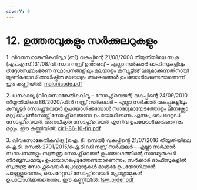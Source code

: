 ```yaml
---
coverY: 0
---
```


# 12. ഉത്തരവുകളും സര്‍ക്കുലറുകളും

1\. വിവരസാങ്കേതികവിദ്യാ (ബി) വകുപ്പിന്റെ 21/08/2008 തീയ്യതിയിലെ സ.ഉ.(എം.എസ്.)31/08/വി.സ.വ നമ്പ്ര് ഉത്തരവു് – എല്ലാ സര്‍ക്കാര്‍ ഓഫീസുകളിലും തദ്ദേശസ്വയംഭരണ സ്ഥാപനങ്ങളിലും മലയാളം കമ്പ്യൂട്ടിങ് ലഭ്യമാക്കുന്നതിനായി യൂണിക്കോഡ് അധിഷ്ഠിത മലയാളം അക്ഷരങ്ങള്‍ ഉപയോഗിക്കേണ്ടതാണെന്നു്. ഈ കണ്ണിയില്‍: [malunicode.pdf](https://nedumpala.files.wordpress.com/2016/12/malunicode.pdf)

2\. ധനകാര്യ (വിവരസാങ്കേതികവിദ്യ – സോഫ്റ്റ്‌വെയര്‍) വകുപ്പിന്റെ 24/09/2010 തീയ്യതിയിലെ 86/2020/ഫിന്‍ നമ്പ്ര് സര്‍ക്കുലര്‍ – എല്ലാ സര്‍ക്കാര്‍ വകുപ്പുകളിലും കമ്പ്യൂട്ടര്‍ സോഫ്റ്റ്‌വെയര്‍ ഉപയോഗിക്കുമ്പോള്‍ സാദ്ധ്യമായേടത്തോളം ലിനക്സോ മറ്റു് ഓപ്പണ്‍സോഴ്സ് സോഫ്റ്റ്‌വെയറോ ഉപയോഗിക്കണം എന്നും, പൈറേറ്റഡ് സോഫ്റ്റ്‌വെയര്‍, അനധികൃത സോഫ്റ്റ്‌വെയര്‍ എന്നിവ ഉപയോഗിക്കരുതെന്നും മറ്റും. ഈ കണ്ണിയില്‍: [cir1-86-10-fin.pdf](https://nedumpala.files.wordpress.com/2016/12/cir1-86-10-fin.pdf)

3\. വിവരസാങ്കേതികവിദ്യ (ഐ. ടി. സെല്‍) വകുപ്പിന്റെ 21/07/2016 തീയ്യതിയിലെ ഐ.ടി. സെല്‍-2701/2015/ഐ.ടി.ഡി നമ്പ്ര് സര്‍ക്കുലര്‍ – എല്ലാ സര്‍ക്കാര്‍ സ്ഥാപനങ്ങളും സ്വതന്ത്ര സോഫ്റ്റ്‌വെയര്‍ ഉപയോഗത്തിന്റെ സാദ്ധ്യതകള്‍ നിര്‍ബ്ബന്ധമായും ഉപയോഗപ്പെടുത്തേണ്ടതാണെന്നും, സര്‍ക്കാര്‍ ഓഫീസുകളില്‍ സ്വതന്ത്ര സോഫ്റ്റ്‌വെയര്‍ പ്രോഗ്രാമുകള്‍ മാത്രമേ ഉപയോഗിക്കാന്‍ പാടുള്ളൂവെന്നും, പൈറേറ്റഡ് സോഫ്റ്റ്‌വെയര്‍ പ്രോഗ്രാമുകള്‍ ഉപയോഗിക്കരുതെന്നും. ഈ കണ്ണിയില്‍: [fsw\_order.pdf](https://nedumpala.files.wordpress.com/2016/12/fsw\_order.pdf)

